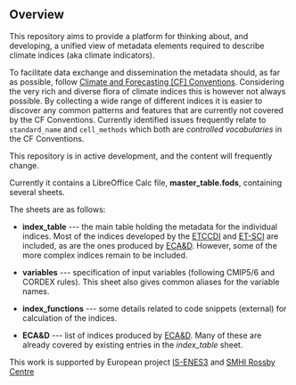 ## Overview ##

This repository aims to provide a platform for thinking about, and developing, a unified view of metadata elements required to describe
climate indices (aka climate indicators). 

To facilitate data exchange and dissemination the metadata should, as far as possible, follow 
[Climate and Forecasting [CF] Conventions](http://cfconventions.org/). Considering the very rich and diverse flora of climate indices this is 
however not always possible. By collecting a wide range of different indices it is easier to discover any common patterns and features that 
are currently not covered by the CF Conventions. Currently identified issues frequently relate to `standard_name` and `cell_methods` which both 
are *controlled vocabularies* in the CF Conventions.

This repository is in active development, and the content will frequently change. 

Currently it contains a LibreOffice Calc file, **master_table.fods**, containing several sheets.

The sheets are as follows:

* **index_table**  ---  the main table holding the metadata for the individual indices. Most of the indices developed by the 
[ETCCDI](https://www.wcrp-climate.org/etccdi) and [ET-SCI](https://climpact-sci.org/about/project/) are included, as are the ones 
produced by [ECA&D](https://www.ecad.eu/indicesextremes/index.php). However, some of the more complex indices remain to be included. 

* **variables**  ---  specification of input variables (following CMIP5/6 and CORDEX rules). This sheet also gives common aliases for the variable names.

* **index_functions**  ---  some details related to code snippets (external) for calculation of the indices.

* **ECA&D**  ---  list of indices produced by [ECA&D](https://www.ecad.eu/indicesextremes/index.php). Many of these are already covered by existing entries in the *index_table* sheet.



This work is supported by European project [IS-ENES3](https://is.enes.org/) and [SMHI Rossby Centre](https://www.smhi.se/en/research/research-departments/climate-research-rossby-centre2-552)
